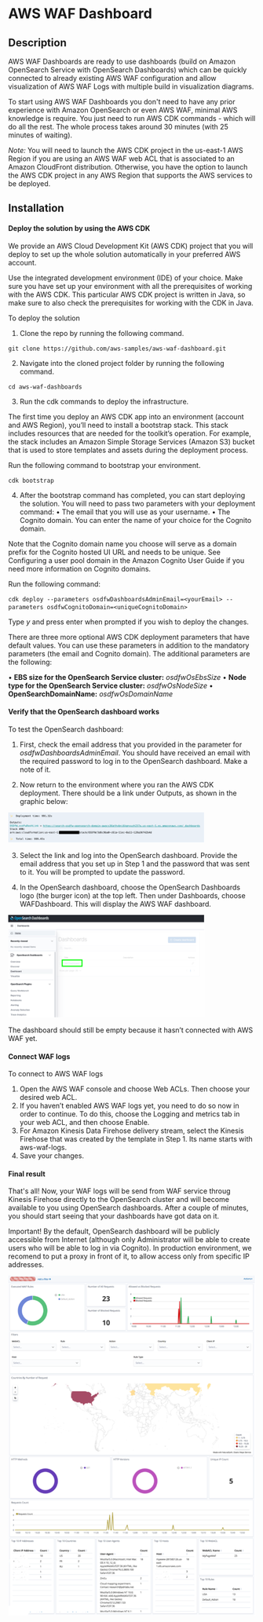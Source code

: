# AWS WAF Dashboard

## Description

AWS WAF Dashboards are ready to use dashboards (build on Amazon OpenSearch Service with OpenSearch Dashboards) which can be quickly connected to already existing AWS WAF configuration and allow visualization of AWS WAF Logs with multiple build in visualization diagrams.

To start using  AWS WAF Dashboards you don't need to have any prior experience with Amazon OpenSearch or even AWS WAF, minimal AWS knowledge is require. You just need to run AWS CDK commands - which will do all the rest. The whole process takes around 30 minutes (with 25 minutes of waiting).

*Note:* You will need to launch the AWS CDK project in the us-east-1 AWS Region if you are using an AWS WAF web ACL that is associated to an Amazon CloudFront distribution. Otherwise, you have the option to launch the AWS CDK project in any AWS Region that supports the AWS services to be deployed.

## Installation

#### Deploy the solution by using the AWS CDK
We provide an AWS Cloud Development Kit (AWS CDK) project that you will deploy to set up the whole solution automatically in your preferred AWS account. 

Use the integrated development environment (IDE) of your choice. Make sure you have set up your environment with all the prerequisites of working with the AWS CDK. This particular AWS CDK project is written in Java, so make sure to also check the prerequisites for working with the CDK in Java. 

To deploy the solution
1.	Clone the repo by running the following command.

```
git clone https://github.com/aws-samples/aws-waf-dashboard.git 
```
2.	Navigate into the cloned project folder by running the following command.

```
cd aws-waf-dashboards
```
3.	Run the cdk commands to deploy the infrastructure.
 
The first time you deploy an AWS CDK app into an environment (account and AWS Region), you’ll need to install a bootstrap stack. This stack includes resources that are needed for the toolkit’s operation. For example, the stack includes an Amazon Simple Storage Services (Amazon S3) bucket that is used to store templates and assets during the deployment process.

Run the following command to bootstrap your environment.
```
cdk bootstrap
```
4.	After the bootstrap command has completed, you can start deploying the solution. You will need to pass two parameters with your deployment command: 
•	The email that you will use as your username.
•	The Cognito domain. You can enter the name of your choice for the Cognito domain. 

Note that the Cognito domain name you choose will serve as a domain prefix for the Cognito hosted UI URL and needs to be unique. See Configuring a user pool domain in the Amazon Cognito User Guide if you need more information on Cognito domains.

Run the following command:

```
cdk deploy --parameters osdfwDashboardsAdminEmail=<yourEmail> --parameters osdfwCognitoDomain=<uniqueCognitoDomain>
```
Type *y* and press enter when prompted if you wish to deploy the changes.

There are three more optional AWS CDK deployment parameters that have default values. You can use these parameters in addition to the mandatory parameters (the email and Cognito domain). The additional parameters are the following:	

•	**EBS size for the OpenSearch Service cluster:** *osdfwOsEbsSize*
•	**Node type for the OpenSearch Service cluster:** *osdfwOsNodeSize*
•	**OpenSearchDomainName:** *osdfwOsDomainName*

#### Verify that the OpenSearch dashboard works
To test the OpenSearch dashboard:
1.	First, check the email address that you provided in the parameter for *osdfwDashboardsAdminEmail*. You should have received an email with the required password to log in to the OpenSearch dashboard. Make a note of it. 

2.	Now return to the environment where you ran the AWS CDK deployment. There should be a link under Outputs, as shown in the graphic below:

<img src="graphics/1.png" width="400">

3.	Select the link and log into the OpenSearch dashboard. Provide the email address that you set up in Step 1 and the password that was sent to it. You will be prompted to update the password.

4.	In the OpenSearch dashboard, choose the OpenSearch Dashboards logo (the burger icon) at the top left. Then under Dashboards, choose WAFDashboard. This will display the AWS WAF dashboard.

<img src="graphics/2.png" width="400">

The dashboard should still be empty because it hasn’t connected with AWS WAF yet.

#### Connect WAF logs
To connect to AWS WAF logs
1.	Open the AWS WAF console and choose Web ACLs. Then choose your desired web ACL.
2.	If you haven’t enabled AWS WAF logs yet, you need to do so now in order to continue. To do this, choose the Logging and metrics tab in your web ACL, and then choose Enable.
3.	For Amazon Kinesis Data Firehose delivery stream, select the Kinesis Firehose that was created by the template in Step 1. Its name starts with aws-waf-logs. 
4.	Save your changes.

#### Final result
That's all! Now, your WAF logs will be send from WAF service throug Kinesis Firehose directly to the OpenSearch cluster and will become available to you using OpenSearch dashboards. After a couple of minutes, you should start seeing that your dashboards have got data on it.

Important! By the default, OpenSearch dashboard will be publicly accessible from Internet (although only Administrator will be able to create users who will be able to log in via Cognito). In production environment, we recomend to put a proxy in front of it, to allow access only from specific IP addresses.

<img src="graphics/3.png" width="700">